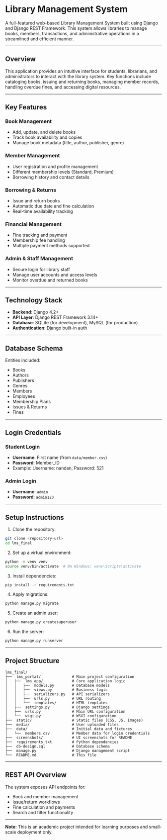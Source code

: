 # Library Management System 

A full-featured web-based Library Management System built using Django and Django REST Framework. This system allows libraries to manage books, members, transactions, and administrative operations in a streamlined and efficient manner.

---

## Overview

This application provides an intuitive interface for students, librarians, and administrators to interact with the library system. Key functions include cataloging books, issuing and returning books, managing member records, handling overdue fines, and accessing digital resources.

---

## Key Features

### Book Management
- Add, update, and delete books
- Track book availability and copies
- Manage book metadata (title, author, publisher, genre)

### Member Management
- User registration and profile management
- Different membership levels (Standard, Premium)
- Borrowing history and contact details

### Borrowing & Returns
- Issue and return books
- Automatic due date and fine calculation
- Real-time availability tracking

### Financial Management
- Fine tracking and payment
- Membership fee handling
- Multiple payment methods supported

### Admin & Staff Management
- Secure login for library staff
- Manage user accounts and access levels
- Monitor overdue and returned books

---

## Technology Stack

- **Backend**: Django 4.2+
- **API Layer**: Django REST Framework 3.14+
- **Database**: SQLite (for development), MySQL (for production)
- **Authentication**: Django built-in auth

---

## Database Schema

Entities included:
- Books
- Authors
- Publishers
- Genres
- Members
- Employees
- Membership Plans
- Issues & Returns
- Fines

---
## Login Credentials

### **Student Login**
- **Username**: First name (from `data/member.csv`)
- **Password**: Member_ID
- Example: Username: nandan, Password: 521

### **Admin Login**
- **Username**: `admin`
- **Password**: `admin123`

---

## Setup Instructions

1. Clone the repository:
```bash
git clone <repository-url>
cd lms_final
```

2. Set up a virtual environment:
```bash
python -m venv venv
source venv/bin/activate  # On Windows: venv\Scripts\activate
```

3. Install dependencies:
```bash
pip install -r requirements.txt
```

4. Apply migrations:
```bash
python manage.py migrate
```

5. Create an admin user:
```bash
python manage.py createsuperuser
```

6. Run the server:
```bash
python manage.py runserver
```

---

## Project Structure

```
lms_final/
├──  lms_portal/              # Main project configuration
│   ├──  lms_app/             # Core application logic
│   │   ├──  models.py        # Database models
│   │   ├──  views.py         # Business logic
│   │   ├──  serializers.py   # API serializers
│   │   ├──  urls.py          # URL routing
│   │   └──  templates/       # HTML templates
│   ├──  settings.py          # Django settings
│   ├──  urls.py              # Main URL configuration
│   └──  wsgi.py              # WSGI configuration
├──  static/                  # Static files (CSS, JS, Images)
├──  media/                   # User uploaded files
├──  data/                    # Initial data and fixtures
│   └──  members.csv          # Member data for login credentials
├──  screenshots/             # UI screenshots for README
├──  requirements.txt         # Python dependencies
├──  db-design.sql            # Database schema
├──  manage.py                # Django management script
└──  README.md                # This file
```

---

## REST API Overview

The system exposes API endpoints for:
- Book and member management
- Issue/return workflows
- Fine calculation and payments
- Search and filter functionality

---

**Note:** This is an academic project intended for learning purposes and small-scale deployment only.
